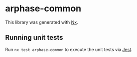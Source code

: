 # arphase-common

This library was generated with [Nx](https://nx.dev).

## Running unit tests

Run `nx test arphase-common` to execute the unit tests via [Jest](https://jestjs.io).
